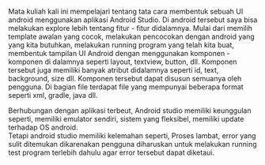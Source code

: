 Mata kuliah kali ini mempelajari tentang tata cara membentuk sebuah UI android menggunakan aplikasi Android Studio. Di android tersebut saya bisa melakukan explore lebih tentang fitur - fitur didalamnya. 
Mulai dari memilih template awalan yang cocok, melakukan pencocokan dengan android yang yang kita butuhkan, melakukan running program yang telah kita buat, membentuk tampilan UI Android dengan menggunakan komponen - komponen di dalamnya seperti layout, textview, button, dll. 
Komponen tersebut juga memiliki banyak atribut didalamnya seperti id, text, background, size dll. Komponen tersebut dapat disusun semuanya oleh pengguna. Di bagian file terdapat file yang mempunyai beberapa format seperti xml, gradle, java dll.

Berhubungan dengan aplikasi terbeut, Android studio memiliki keunggulan seperti, memiliki emulator sendiri, sistem yang fleksibel, memiliki update terhadap OS android.  
Tetapi android studio memiliki kelemahan seperti, Proses lambat, error yang sulit ditemukan dikarenakan pengguna diharuskan untuk melakukan running test program terlebih dahulu agar error tersebut dapat diketaui.  
